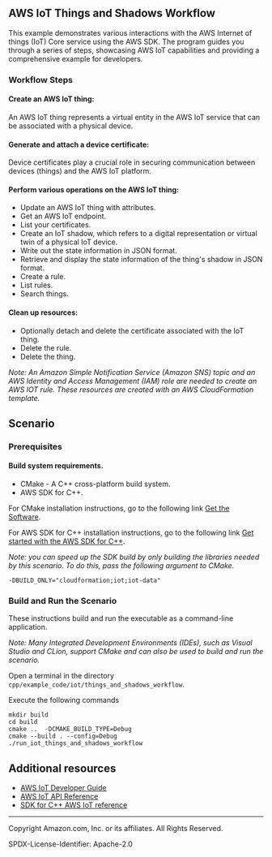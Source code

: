 ## AWS IoT Things and Shadows Workflow
This example demonstrates various interactions with the AWS Internet of things (IoT) Core service using the AWS SDK. 
The program guides you through a series of steps, showcasing AWS IoT capabilities and providing a comprehensive example for developers.



### Workflow Steps

#### Create an AWS IoT thing:

An AWS IoT thing represents a virtual entity in the AWS IoT service that can be associated with a physical device.

#### Generate and attach a device certificate:

Device certificates play a crucial role in securing communication between devices (things) and the AWS IoT platform.

#### Perform various operations on the AWS IoT thing:

* Update an AWS IoT thing with attributes.
* Get an AWS IoT endpoint.
* List your certificates.
* Create an IoT shadow, which refers to a digital representation or virtual twin of a physical IoT device.
* Write out the state information in JSON format.
* Retrieve and display the state information of the thing's shadow in JSON format.
* Create a rule.
* List rules.
* Search things.

#### Clean up resources:

* Optionally detach and delete the certificate associated with the IoT thing.
* Delete the rule.
* Delete the thing.

*Note: An 	Amazon Simple Notification Service (Amazon SNS) topic and an AWS Identity and Access Management (IAM) role are needed to create an
AWS IOT rule. These resources are created with an AWS CloudFormation template.*

## Scenario

### Prerequisites

#### Build system requirements.

* CMake - A C++ cross-platform build system.
* AWS SDK for C++.

For CMake installation instructions, go to the following link [Get the Software](https://cmake.org/download/).

For AWS SDK for C++ installation instructions, go to the following link [Get started with the AWS SDK for C++](https://docs.aws.amazon.com/sdk-for-cpp/v1/developer-guide/getting-started.html).

*Note: you can speed up the SDK build by only building the libraries needed by this scenario. To do this, pass the 
following argument to CMake.* 

`-DBUILD_ONLY="cloudformation;iot;iot-data"`

### Build and Run the Scenario

These instructions build and run the executable as a command-line application.

*Note: Many Integrated Development Environments (IDEs), such as Visual Studio and CLion, support CMake and can also be used to build and run the scenario.*

Open a terminal in the directory `cpp/example_code/iot/things_and_shadows_workflow`.

Execute the following commands

```shell
mkdir build
cd build
cmake ..  -DCMAKE_BUILD_TYPE=Debug
cmake --build . --config=Debug
./run_iot_things_and_shadows_workflow
```


## Additional resources

- [AWS IoT Developer Guide](https://docs.aws.amazon.com/iot/latest/developerguide/what-is-aws-iot.html)
- [AWS IoT API Reference](https://docs.aws.amazon.com/iot/latest/apireference/Welcome.html)
- [SDK for C++ AWS IoT reference](https://sdk.amazonaws.com/cpp/api/LATEST/aws-cpp-sdk-iot/html/annotated.html)

---

Copyright Amazon.com, Inc. or its affiliates. All Rights Reserved.

SPDX-License-Identifier: Apache-2.0







